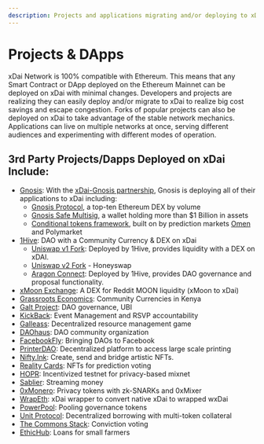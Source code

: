 ```yaml
---
description: Projects and applications migrating and/or deploying to xDai
---
```


# Projects & DApps

xDai Network is 100% compatible with Ethereum. This means that any Smart Contract or DApp deployed on the Ethereum Mainnet can be deployed on xDai with minimal changes. Developers and projects are realizing they can easily deploy and/or migrate to xDai to realize big cost savings and escape congestion.  Forks of popular projects can also be deployed on xDai to take advantage of the stable network mechanics. Applications can live on multiple networks at once, serving different audiences and experimenting with different modes of operation.

## 3rd Party Projects/Dapps Deployed on xDai Include:

* [Gnosis](https://gnosis.io/): With the [xDai-Gnosis partnership](https://blog.gnosis.pm/gnosis-protocol-and-xdai-partnership-1de0e48fb14b), Gnosis is deploying all of their applications to xDai including:
  * [Gnosis Protocol](https://docs.gnosis.io/protocol), a top-ten Ethereum DEX by volume
  * [Gnosis Safe Multisig](https://gnosis-safe.io/), a wallet holding more than $1 Billion in assets
  * [Conditional tokens framework](http://docs.gnosis.io/conditionaltokens), built on by prediction markets [Omen](https://omen.eth.link/) and Polymarket
* [1Hive](1hive.md): DAO with a Community Currency & DEX on xDai
  * [Uniswap v1 Fork](https://uniswap.1hive.org/swap): Deployed by 1Hive, provides liquidity with a DEX on xDAI.
  * [Uniswap v2 Fork](https://honeyswap.org/#/) - Honeyswap
  * [Aragon Connect](https://1hive.org/): Deployed by 1Hive, provides DAO governance and proposal functionality.
* [xMoon Exchange](https://xmoon.exchange/): A DEX for Reddit MOON liquidity \(xMoon to xDai\)
* [Grassroots Economics](../use-cases/community-currencies.md):  Community Currencies in Kenya
* [Galt Project](../use-cases/dao-governance.md): DAO governance, UBI
* [KickBack](https://medium.com/wearekickback/kickback-x-the-three-experimental-new-features-bb75e1149022): Event Management and RSVP accountability
* [Galleass](galleass.io.md): Decentralized resource management game
* [DAOhaus](https://xdai.daohaus.club/): DAO community organization
* [FacebookFly](https://fbfly.xyz/): Bringing DAOs to Facebook
* [PrinterDAO](https://aragon.1hive.org/#/printerdao/): Decentralized platform to access large scale printing
* [Nifty.Ink](https://nifty.ink/):  Create, send and bridge artistic NFTs.
* [Reality Cards](https://realitycards.io/): NFTs for prediction voting
* [HOPR](https://www.coindesk.com/hopr-token-incentive-program-mixnet): Incentivized testnet for privacy-based mixnet
* [Sablier](https://sablier-xdai.on.fleek.co/): Streaming money
* [0xMonero](https://0xmonero.com/): Privacy tokens with zk-SNARKs and 0xMixer
* [WrapEth](https://wrapeth.com/): xDai wrapper to convert native xDai to wrapped wxDai
* [PowerPool](https://powerpool.finance/): Pooling governance tokens
* [Unit Protocol](https://unit.xyz/): Decentralized borrowing with multi-token collateral
* [The Commons Stack](https://cv.commonsstack.org/#/): Conviction voting
* [EthicHub](https://ethichub.com/): Loans for small farmers





